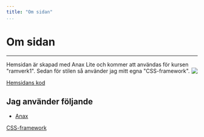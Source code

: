 ```yaml
---
title: "Om sidan"
...
```

# Om sidan

---

Hemsidan är skapad med Anax Lite och kommer att användas för kursen "ramverk1".
<img style="float: right;" src="http://www.voidzy.com/img/bth.png">
Sedan för stilen så använder jag mitt egna "CSS-framework".

<a href="https://github.com/Nicklas766/bth-anax" target="_blank">
    Hemsidans kod
</a>

## Jag använder följande

+ <a href="https://github.com/mosbth/anax" target="_blank">
    Anax
</a>

<a href="https://github.com/Nicklas766/front-end-framwork" target="_blank">
    CSS-framework
</a>
